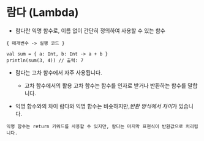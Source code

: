 # 람다 (Lambda)
- 람다란 익명 함수로, 이름 없이 간단히 정의하여 사용할 수 있는 함수

```
{ 매개변수 -> 실행 코드 }
```
```
val sum = { a: Int, b: Int -> a + b }
println(sum(3, 4)) // 출력: 7
```

- 람다는 고차 함수에서 자주 사용됩니다.
    - 고차 함수에서의 활용 고차 함수는 함수를 인자로 받거나 반환하는 함수를 말합니다. 

- 익명 함수와의 차이 람다와 익명 함수는 비슷하지만,*반환 방식에서 차이*가 있습니다. 

`익명 함수는 return 키워드를 사용할 수 있지만, 람다는 마지막 표현식이 반환값으로 처리됩니다.`

